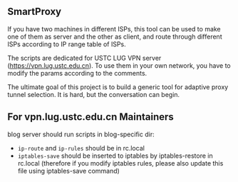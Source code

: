 SmartProxy
----------

If you have two machines in different ISPs, this tool can be used to make one of them as server and the other as client, and route through different ISPs according to IP range table of ISPs.

The scripts are dedicated for USTC LUG VPN server (https://vpn.lug.ustc.edu.cn). To use them in your own network, you have to modify the params according to the comments.

The ultimate goal of this project is to build a generic tool for adaptive proxy tunnel selection. It is hard, but the conversation can begin.


For vpn.lug.ustc.edu.cn Maintainers
-----------------------------------

blog server should run scripts in blog-specific dir:

* ```ip-route``` and ```ip-rules``` should be in rc.local
* ```iptables-save``` should be inserted to iptables by iptables-restore in rc.local (therefore if you modify iptables rules, please also update this file using iptables-save command)
